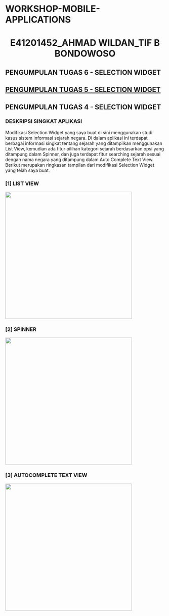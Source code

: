 # WORKSHOP-MOBILE-APPLICATIONS

<h1 align="center">E41201452_AHMAD WILDAN_TIF B BONDOWOSO</h1>
<h2>PENGUMPULAN TUGAS 6 - SELECTION WIDGET</h2>
<h2><a href="#pertemuan5">PENGUMPULAN TUGAS 5 - SELECTION WIDGET</a></h2>
<h2>PENGUMPULAN TUGAS 4 - SELECTION WIDGET</h2>
<h3>DESKRIPSI SINGKAT APLIKASI</h3>
Modifikasi Selection Widget yang saya buat di sini menggunakan studi kasus sistem informasi sejarah negara. Di dalam aplikasi ini terdapat berbagai informasi singkat tentang sejarah yang ditampilkan menggunakan List View, kemudian ada fitur pilihan kategori sejarah berdasarkan opsi yang ditampung dalam Spinner, dan juga terdapat fitur searching sejarah sesuai dengan nama negara yang ditampung dalam Auto Complete Text View. Berikut merupakan ringkasan tampilan dari modifikasi Selection Widget yang telah saya buat.
<h3>[1] LIST VIEW</h3>
<img src="https://user-images.githubusercontent.com/75109884/136318797-a6f296ca-82f3-4f5a-9d40-cbad1705b650.jpeg" width="400px">
<h3>[2] SPINNER</h3>
<img src="https://user-images.githubusercontent.com/75109884/136318828-433050b7-14f7-482c-a774-30dad89a5e16.jpeg" width="400px">
<div id="pertemuan5">
<h3>[3] AUTOCOMPLETE TEXT VIEW</h3>
<img src="https://user-images.githubusercontent.com/75109884/136318846-f284d900-92bb-4e2b-8d36-6604bf455c2a.jpeg" width="400px">
</div
